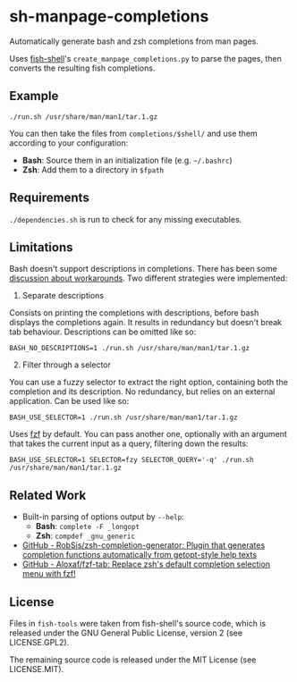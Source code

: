 # sh-manpage-completions

Automatically generate bash and zsh completions from man pages.

Uses [fish-shell](https://github.com/fish-shell/fish-shell)'s `create_manpage_completions.py` to parse the pages, then converts the resulting fish completions.

## Example

```
./run.sh /usr/share/man/man1/tar.1.gz
```

You can then take the files from `completions/$shell/` and use them according to your configuration:

- **Bash**: Source them in an initialization file (e.g. `~/.bashrc`)
- **Zsh**: Add them to a directory in `$fpath`

## Requirements

`./dependencies.sh` is run to check for any missing executables.

## Limitations

Bash doesn't support descriptions in completions. There has been some [discussion about workarounds](https://stackoverflow.com/questions/7267185/bash-autocompletion-add-description-for-possible-completions). Two different strategies were implemented:

1. Separate descriptions

Consists on printing the completions with descriptions, before bash displays the completions again. It results in redundancy but doesn't break tab behaviour. Descriptions can be omitted like so:

```
BASH_NO_DESCRIPTIONS=1 ./run.sh /usr/share/man/man1/tar.1.gz
```

2. Filter through a selector

You can use a fuzzy selector to extract the right option, containing both the completion and its description. No redundancy, but relies on an external application. Can be used like so:

```
BASH_USE_SELECTOR=1 ./run.sh /usr/share/man/man1/tar.1.gz
```

Uses [fzf](https://github.com/junegunn/fzf) by default. You can pass another one, optionally with an argument that takes the current input as a query, filtering down the results:

```
BASH_USE_SELECTOR=1 SELECTOR=fzy SELECTOR_QUERY='-q' ./run.sh /usr/share/man/man1/tar.1.gz
```

## Related Work

- Built-in parsing of options output by `--help`:
    - **Bash**: `complete -F _longopt`
    - **Zsh**: `compdef _gnu_generic`
- [GitHub \- RobSis/zsh\-completion\-generator: Plugin that generates completion functions automatically from getopt\-style help texts](https://github.com/RobSis/zsh-completion-generator)
- [GitHub \- Aloxaf/fzf\-tab: Replace zsh&#39;s default completion selection menu with fzf!](https://github.com/Aloxaf/fzf-tab)

## License

Files in `fish-tools` were taken from fish-shell's source code, which is released under the GNU General Public License, version 2 (see LICENSE.GPL2).

The remaining source code is released under the MIT License (see LICENSE.MIT).
